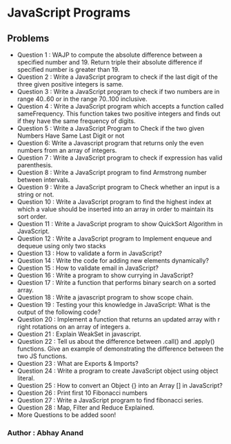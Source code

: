 # JavaScript Programs

## Problems

- Question 1 : WAJP to compute the absolute difference between a specified number and 19. Return triple their absolute difference if specified number is greater than 19.
- Question 2 : Write a JavaScript program to check if the last digit of the three given positive integers is same.
- Question 3 : Write a JavaScript program to check if two numbers are in range 40..60 or in the range 70..100 inclusive.
- Question 4 : Write a JavaScript program which accepts a function called sameFrequency. This function takes two positive integers and finds out if they have the same frequency of digits.
- Question 5 : Write a JavaScript Program to Check if the two given Numbers Have Same Last Digit or not
- Question 6: Write a Javascript program that returns only the even numbers from an array of integers.
- Question 7 : Write a JavaScript program to check if expression has valid parenthesis.
- Question 8 : Write a JavaScript program to find Armstrong number between intervals.
- Question 9 : Write a JavaScript program to Check whether an input is a string or not.
- Question 10 : Write a JavaScript program to find the highest index at which a value should be inserted into an array in order to maintain its sort order.
- Question 11 : Write a JavaScript program to show QuickSort Algorithm in JavaScript.
- Question 12 : Write a JavaScript program to Implement enqueue and dequeue using only two stacks
- Question 13 : How to validate a form in JavaScript?
- Question 14 : Write the code for adding new elements dynamically?
- Question 15 : How to validate email in JavaScript?
- Question 16 : Write a program to show currying in JavaScript?
- Question 17 : Write a function that performs binary search on a sorted array.
- Question 18 : Write a javascript program to show scope chain.
- Question 19 : Testing your this knowledge in JavaScript: What is the output of the following code?
- Question 20 : Implement a function that returns an updated array with r right rotations on an array of integers a.
- Question 21 : Explain WeakSet in javascript.
- Question 22 : Tell us about the difference between .call() and .apply() functions. Give an example of demonstrating the difference between the two JS functions.
- Question 23 : What are Exports & Imports?
- Question 24 : Write a program to create JavaScript object using object literal.
- Question 25 : How to convert an Object {} into an Array [] in JavaScript?
- Question 26 : Print first 10 Fibonacci numbers
- Question 27 : Write a JavaScript program to find fibonacci series.
- Question 28 : Map, Filter and Reduce Explained.
- More Questions to be added soon!

### Author : Abhay Anand

